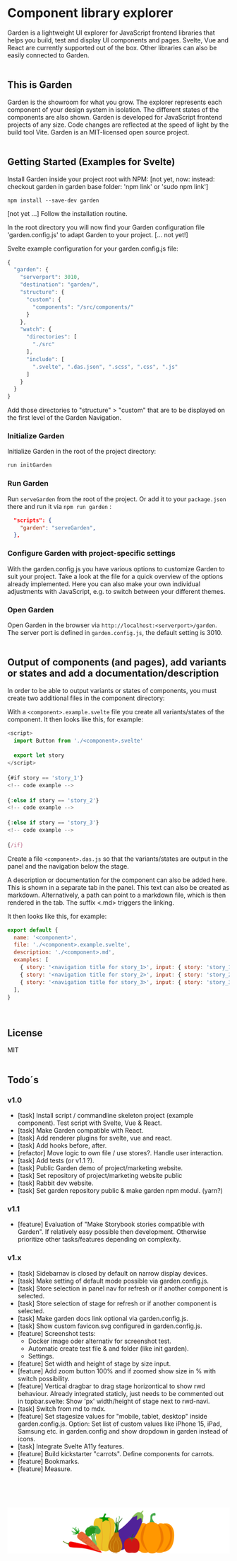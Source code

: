 # Component library explorer

Garden is a lightweight UI explorer for JavaScript frontend libraries that helps you build, test and display UI components and pages. Svelte, Vue and React are currently supported out of the box. Other libraries can also be easily connected to Garden.
<br><br>

## This is Garden

Garden is the showroom for what you grow. The explorer represents each component of your design system in isolation. The different states of the components are also shown. Garden is developed for JavaScript frontend projects of any size. Code changes are reflected at the speed of light by the build tool Vite. Garden is an MIT-licensed open source project.
<br><br>

## Getting Started (Examples for Svelte)

Install Garden inside your project root with NPM: [not yet, now: instead: checkout garden in garden base folder: 'npm link' or 'sudo npm link']

```console
npm install --save-dev garden
```

[not yet ...]
Follow the installation routine.

In the root directory you will now find your Garden configuration file 'garden.config.js' to adapt Garden to your project.
[... not yet!]

Svelte example configuration for your garden.config.js file:

```js
{
  "garden": {
    "serverport": 3010,
    "destination": "garden/",
    "structure": {
      "custom": {
        "components": "/src/components/"
      }
    },
    "watch": {
      "directories": [
        "./src"
      ],
      "include": [
        ".svelte", ".das.json", ".scss", ".css", ".js"
      ]
    }
  }
}
```

Add those directories to "structure" > "custom" that are to be displayed on the first level of the Garden Navigation.

### Initialize Garden

Initialize Garden in the root of the project directory:

```bash
run initGarden
```

### Run Garden

Run `serveGarden` from the root of the project. Or add it to your `package.json` there and run it via `npm run garden` :

```json
  "scripts": {
    "garden": "serveGarden",
  },
```

### Configure Garden with project-specific settings

With the garden.config.js you have various options to customize Garden to suit your project. Take a look at the file for a quick overview of the options already implemented. Here you can also make your own individual adjustments with JavaScript, e.g. to switch between your different themes.

### Open Garden

Open Garden in the browser via `http://localhost:<serverport>/garden`. The server port is defined in `garden.config.js`, the default setting is 3010.
<br><br>

## Output of components (and pages), add variants or states and add a documentation/description

In order to be able to output variants or states of components, you must create two additional files in the component directory:

With a `<component>.example.svelte` file you create all variants/states of the component. It then looks like this, for example:

```js
<script>
  import Button from './<component>.svelte'

  export let story
</script>

{#if story == 'story_1'}
<!-- code example -->

{:else if story == 'story_2'}
<!-- code example -->

{:else if story == 'story_3'}
<!-- code example -->

{/if}
```

Create a file `<component>.das.js` so that the variants/states are output in the panel and the navigation below the stage.

A description or documentation for the component can also be added here. This is shown in a separate tab in the panel. This text can also be created as markdown. Alternatively, a path can point to a markdown file, which is then rendered in the tab. The suffix <.md> triggers the linking.

It then looks like this, for example:

```js
export default {
  name: '<component>',
  file: './<component>.example.svelte',
  description: './<component>.md',
  examples: [
    { story: '<navigation title for story_1>', input: { story: 'story_1' } },
    { story: '<navigation title for story_2>', input: { story: 'story_2' } },
    { story: '<navigation title for story_3>', input: { story: 'story_3' } },
  ],
}
```

<br>

## License

MIT
<br><br>

## Todo´s

### v1.0

- [task] Install script / commandline skeleton project (example component). Test script with Svelte, Vue & React.
- [task] Make Garden compatible with React.
- [task] Add renderer plugins for svelte, vue and react.
- [task] Add hooks before, after.
- [refactor] Move logic to own file / use stores?. Handle user interaction.
- [task] Add tests (or v1.1 ?).
- [task] Public Garden demo of project/marketing website.
- [task] Set repository of project/marketing website public
- [task] Rabbit dev website.
- [task] Set garden repository public & make garden npm modul. (yarn?)

### v1.1

- [feature] Evaluation of "Make Storybook stories compatible with Garden". If relatively easy possible then development. Otherwise prioritize other tasks/features depending on complexity.

### v1.x

- [task] Sidebarnav is closed by default on narrow display devices.
- [task] Make setting of default mode possible via garden.config.js.
- [task] Store selection in panel nav for refresh or if another component is selected.
- [task] Store selection of stage for refresh or if another component is selected.
- [task] Make garden docs link optional via garden.config.js.
- [task] Show custom favicon.svg configured in garden.config.js.
- [feature] Screenshot tests:
  - Docker image oder alternativ for screenshot test.
  - Automatic create test file & and folder (like init garden).
  - Settings.
- [feature] Set width and height of stage by size input.
- [feature] Add zoom button 100% and if zoomed show size in % with switch possibility.
- [feature] Vertical dragbar to drag stage horizontical to show rwd behaviour. Already integrated staticly, just needs to be commented out in topbar.svelte: Show 'px' width/height of stage next to rwd-navi.
- [task] Switch from md to mdx.
- [feature] Set stagesize values for "mobile, tablet, desktop" inside garden.config.js. Option: Set list of custom values like iPhone 15, iPad, Samsung etc. in garden.config and show dropdown in garden instead of icons.
- [task] Integrate Svelte A11y features.
- [feature] Build kickstarter "carrots". Define components for carrots.
- [feature] Bookmarks.
- [feature] Measure.

<br><br><br><p align="center"><img src="src/client/assets/icons/logo.svg"></p>

